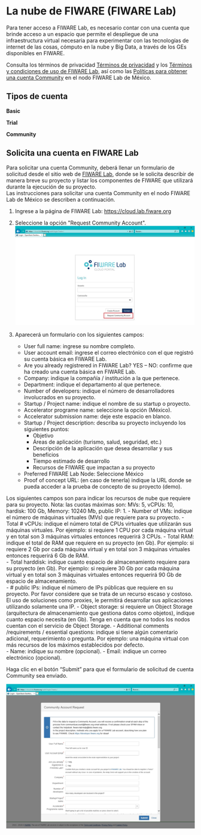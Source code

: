 # La nube de FIWARE (FIWARE Lab)

Para tener acceso a FIWARE Lab, es necesario contar con una cuenta que brinde acceso a un espacio que permite el despliegue de una infraestructura virtual necesaria para experimentar con las tecnologías de internet de las cosas, cómputo en la nube y Big Data, a través de los GEs disponibles en FIWARE.

Consulta los términos de privacidad [Términos de privacidad](https://goo.gl/kIjJhA) y los [Términos y condiciones de uso de FIWARE Lab](https://goo.gl/cVSeNq), así como las [Políticas para obtener una cuenta Community](https://goo.gl/CeWN9b) en el nodo FIWARE Lab de México.

## Tipos de cuenta 
**Basic**

**Trial**

**Community**


## Solicita una cuenta en FIWARE Lab
Para solicitar una cuenta Community, deberá llenar un formulario de solicitud desde el sitio web de
[FIWARE Lab](https://cloud.lab.fiware.org), donde se le solicita describir de manera breve su proyecto y listar los componentes
de FIWARE que utilizará durante la ejecución de su proyecto.  
Las instrucciones para solicitar una cuenta Community en el nodo FIWARE Lab de México se describen a continuación. 

1. Ingrese a la página de FIWARE Lab: <https://cloud.lab.fiware.org>
2. Seleccione la opción "Request Community Account".
  ![Crearcuenta](./images//FL-01.jpg)
  
3.	Aparecerá un formulario con los siguientes campos:
    - User full name: ingrese su nombre completo.
    - User account email: ingrese el correo electrónico con el que registró su cuenta básica en FIWARE Lab.
    - Are you already registrered in FIWARE Lab? YES – NO: confirme que ha creado una cuenta básica en FIWARE Lab. 
    - Company: indique la compañía / institución a la que pertenece. 
    - Department: indique el departamento al que pertenece. 
    - Number of developers: indique el número de desarrolladores involucrados en su proyecto. 
    - Startup / Project name: indique el nombre de su startup o proyecto.
    - Accelerator programe name: seleccione la opción (México).
    - Accelerator submission name: deje este espacio en blanco. 
    - Startup / Project description: describa su proyecto incluyendo los siguientes puntos: 
      - Objetivo
      - Áreas de aplicación (turismo, salud, seguridad, etc.)
      - Descripción de la aplicación que desea desarrollar y sus beneficios
      - Tiempo estimado de desarrollo
      - Recursos de FIWARE que impactan a su proyecto
    - Preferred FIWARE Lab Node: Seleccione México
    - Proof of concept URL: (en caso de tenerla) indique la URL donde se pueda acceder a la prueba de concepto de su proyecto (demo).
       
Los siguientes campos son para indicar los recursos de nube que requiere para su proyecto. Nota: las cuotas máximas son: MVs: 5, vCPUs: 10, hardisk: 100 Gb, Memory: 10240 Mb, public IP: 1.
    - Number of VMs: indique el número de máquinas virtuales (MVs) que requiere para su proyecto.
    - Total # vCPUs: indique el número total de CPUs virtuales que utilizarán sus máquinas virtuales. Por ejemplo: si requiere 1 CPU por cada máquina virtual y en total son 3 máquinas virtuales entonces requerirá 3 CPUs. 
    - Total RAM: indique el total de RAM que requiere en su proyecto (en Gb). Por ejemplo: si requiere 2 Gb por cada máquina virtual y en total son 3 máquinas virtuales entonces requerirá 6 Gb de RAM.  
    - Total harddisk: indique cuanto espacio de almacenamiento requiere para su proyecto (en Gb). Por ejemplo: si requiere 30 Gb por cada máquina virtual y en total son 3 máquinas virtuales entonces requerirá 90 Gb de espacio de almacenamiento.  
    - # public IPs: indique el número de IPs públicas que requiere en su proyecto. Por favor considere que se trata de un recurso escaso y costoso. El uso de soluciones como proxies, le permitirá desarrollar sus aplicaciones utilizando solamente una IP. 
    - Object storage: si requiere un Object Storage (arquitectura de almacenamiento que gestiona datos como objetos), indique cuanto espacio necesita (en Gb). Tenga en cuenta que no todos los nodos cuentan con el servicio de Object Storage. 
    - Additional comments /requirements / essential questions: indique si tiene algún comentario adicional, requerimiento o pregunta. Por ejemplo: una máquina virtual con más recursos de los máximos establecidos por defecto.  
    - Name: indique su nombre (opcional).
    - Email: indique un correo electrónico (opcional).

Haga clic en el botón “Submit” para que el formulario de solicitud de cuenta Community sea enviado. 

  ![Crearcuenta](./images//FL-02.jpg)
